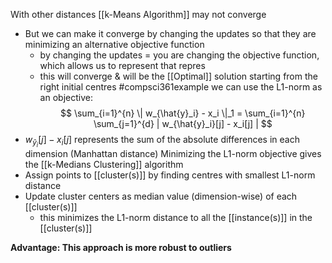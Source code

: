 With other distances [[k-Means Algorithm]] may not converge
- But we can make it converge by changing the updates so that they are minimizing an alternative objective function
	- by changing the updates = you are changing the objective function, which allows us to represent that repres
	- this will converge & will be the [[Optimal]] solution starting from the right initial centres
#compsci361example we can use the L1-norm as an objective:
$$
\sum_{i=1}^{n} \| w_{\hat{y}_i} - x_i \|_1 = \sum_{i=1}^{n} \sum_{j=1}^{d} | w_{\hat{y}_i}[j] - x_i[j] | 
$$
- $w_{\hat{y}_i}[j] - x_i[j]$ represents the sum of the absolute differences in each dimension (Manhattan distance)
Minimizing the L1-norm objective gives the [[k-Medians Clustering]] algorithm
- Assign points to [[cluster(s)]] by finding centres with smallest L1-norm distance
- Update cluster centers as median value (dimension-wise) of each [[cluster(s)]]
	- this minimizes the L1-norm distance to all the [[instance(s)]] in the [[cluster(s)]]

**Advantage: This approach is more robust to outliers**
